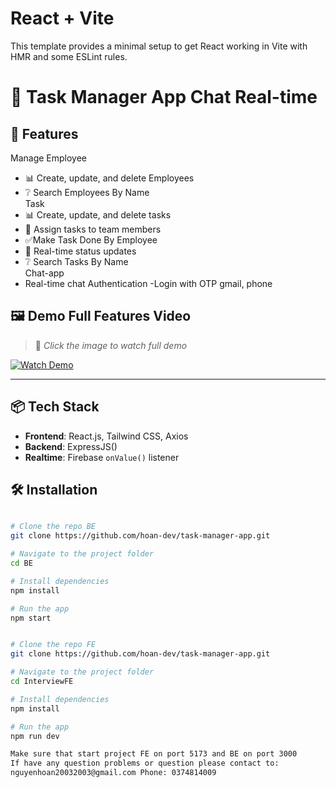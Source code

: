 

# React + Vite

This template provides a minimal setup to get React working in Vite with HMR and some ESLint rules.
# 📝 Task Manager App Chat Real-time

## 🚀 Features

Manage Employee
- 📊 Create, update, and delete Employees
- ❔ Search Employees By Name  
Task
- 📊 Create, update, and delete tasks
- 👥 Assign tasks to team members
- ✅Make Task Done By Employee
- 🔔 Real-time status updates 
- ❔ Search Tasks By Name  
Chat-app
- Real-time chat
Authentication 
-Login with OTP gmail, phone
## 🖼️ Demo Full Features Video 

> 📌 *Click the image to watch full demo*

[![Watch Demo](https://your-demo-thumbnail.com/preview.png)](https://your-live-demo-link.com)

---

## 📦 Tech Stack

- **Frontend**: React.js, Tailwind CSS, Axios  
- **Backend**: ExpressJS()  
- **Realtime**: Firebase `onValue()` listener  


## 🛠️ Installation

```bash

# Clone the repo BE
git clone https://github.com/hoan-dev/task-manager-app.git

# Navigate to the project folder
cd BE

# Install dependencies
npm install

# Run the app
npm start


# Clone the repo FE 
git clone https://github.com/hoan-dev/task-manager-app.git

# Navigate to the project folder
cd InterviewFE

# Install dependencies
npm install

# Run the app
npm run dev

Make sure that start project FE on port 5173 and BE on port 3000 
If have any question problems or question please contact to:
nguyenhoan20032003@gmail.com Phone: 0374814009
